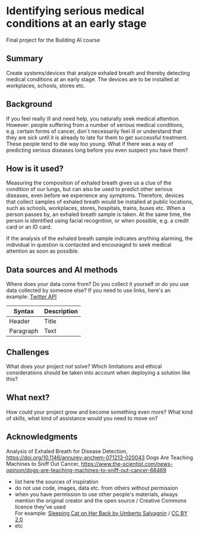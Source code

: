 # Identifying serious medical conditions at an early stage

Final project for the Building AI course

## Summary

Create systems/devices that analyze exhaled breath and thereby detecting medical conditions at an early stage. The devices are to be installed at workplaces, schools, stores etc. 

## Background

If you feel really ill and need help, you naturally seek medical attention. However: people suffering from a number of serious medical conditions, e.g. certain forms of cancer, don´t necessarily feel ill or understand that they are sick until it is already to late for them to get successful treatment. These people tend to die way too young. What if there was a way of predicting serious diseases long before you even suspect you have them?

## How is it used?

Measuring the composition of exhaled breath gives us a clue of the condition of our lungs, but can also be used to predict other serious diseases, even before we experience any symptoms. Therefore, devices that collect samples of exhaled breath would be installed at public locations, such as schools, workplaces, stores, hospitals, trains, buses etc. When a person passes by, an exhaled breath sample is taken. At the same time, the person is identified using facial recognition, or when possible, e.g. a credit card or an ID card.

If the analysis of the exhaled breath sample indicates anything alarming, the individual in question is contacted and encouraged to seek medical attention as soon as possible. 

## Data sources and AI methods
Where does your data come from? Do you collect it yourself or do you use data collected by someone else?
If you need to use links, here's an example:
[Twitter API](https://developer.twitter.com/en/docs)

| Syntax      | Description |
| ----------- | ----------- |
| Header      | Title       |
| Paragraph   | Text        |

## Challenges

What does your project _not_ solve? Which limitations and ethical considerations should be taken into account when deploying a solution like this?

## What next?

How could your project grow and become something even more? What kind of skills, what kind of assistance would you  need to move on? 


## Acknowledgments

Analysis of Exhaled Breath for Disease Detection, https://doi.org/10.1146/annurev-anchem-071213-020043
Dogs Are Teaching Machines to Sniff Out Cancer, https://www.the-scientist.com/news-opinion/dogs-are-teaching-machines-to-sniff-out-cancer-68469

* list here the sources of inspiration 
* do not use code, images, data etc. from others without permission
* when you have permission to use other people's materials, always mention the original creator and the open source / Creative Commons licence they've used
  <br>For example: [Sleeping Cat on Her Back by Umberto Salvagnin](https://commons.wikimedia.org/wiki/File:Sleeping_cat_on_her_back.jpg#filelinks) / [CC BY 2.0](https://creativecommons.org/licenses/by/2.0)
* etc
